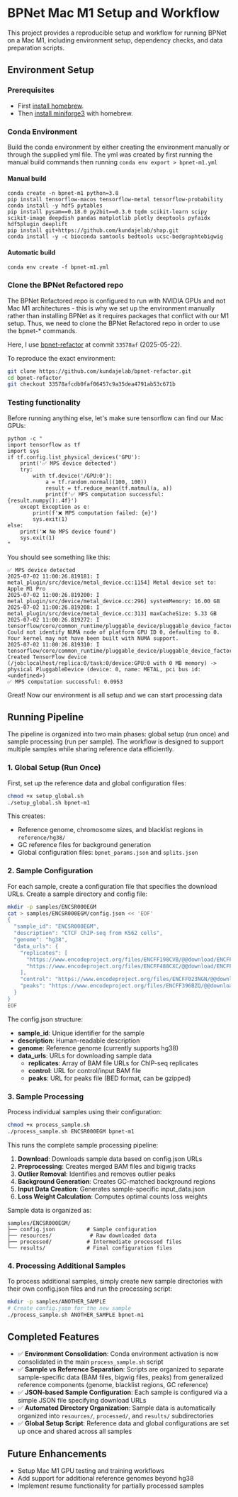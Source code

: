 # BPNet Mac M1 Setup and Workflow

This project provides a reproducible setup and workflow for running BPNet on a Mac M1, including environment setup, dependency checks, and data preparation scripts.

## Environment Setup

### Prerequisites

- First [install homebrew](https://brew.sh/).
- Then [install miniforge3](https://formulae.brew.sh/cask/miniforge) with homebrew.

### Conda Environment

Build the conda environment by either creating the environment manually or through the supplied yml file. The yml was created by first running the manual build commands then running `conda env export > bpnet-m1.yml`

#### Manual build

```
conda create -n bpnet-m1 python=3.8
pip install tensorflow-macos tensorflow-metal tensorflow-probability
conda install -y hdf5 pytables
pip install pysam==0.18.0 py2bit==0.3.0 tqdm scikit-learn scipy scikit-image deepdish pandas matplotlib plotly deeptools pyfaidx hdf5plugin deeplift
pip install git+https://github.com/kundajelab/shap.git
conda install -y -c bioconda samtools bedtools ucsc-bedgraphtobigwig
```

#### Automatic build

```
conda env create -f bpnet-m1.yml
```

### Clone the BPNet Refactored repo

The BPNet Refactored repo is configured to run with NVIDIA GPUs and not Mac M1 architectures - this is why we set up the environment manually rather than installing BPNet as it requires packages that conflict with our M1 setup. Thus, we need to clone the BPNet Refactored repo in order to use the bpnet-\* commands.

Here, I use [bpnet-refactor](https://github.com/kundajelab/bpnet-refactor) at commit `33578af` (2025-05-22).

To reproduce the exact environment:

```bash
git clone https://github.com/kundajelab/bpnet-refactor.git
cd bpnet-refactor
git checkout 33578afcdb0faf06457c9a35dea4791ab53c671b
```

### Testing functionality

Before running anything else, let's make sure tensorflow can find our Mac GPUs:

```
python -c "
import tensorflow as tf
import sys
if tf.config.list_physical_devices('GPU'):
    print('✅ MPS device detected')
    try:
        with tf.device('/GPU:0'):
            a = tf.random.normal((100, 100))
            result = tf.reduce_mean(tf.matmul(a, a))
            print(f'✅ MPS computation successful: {result.numpy():.4f}')
    except Exception as e:
        print(f'❌ MPS computation failed: {e}')
        sys.exit(1)
else:
    print('❌ No MPS device found')
    sys.exit(1)
"
```

You should see something like this:

```
✅ MPS device detected
2025-07-02 11:00:26.819181: I metal_plugin/src/device/metal_device.cc:1154] Metal device set to: Apple M1 Pro
2025-07-02 11:00:26.819200: I metal_plugin/src/device/metal_device.cc:296] systemMemory: 16.00 GB
2025-07-02 11:00:26.819208: I metal_plugin/src/device/metal_device.cc:313] maxCacheSize: 5.33 GB
2025-07-02 11:00:26.819272: I tensorflow/core/common_runtime/pluggable_device/pluggable_device_factory.cc:303] Could not identify NUMA node of platform GPU ID 0, defaulting to 0. Your kernel may not have been built with NUMA support.
2025-07-02 11:00:26.819310: I tensorflow/core/common_runtime/pluggable_device/pluggable_device_factory.cc:269] Created TensorFlow device (/job:localhost/replica:0/task:0/device:GPU:0 with 0 MB memory) -> physical PluggableDevice (device: 0, name: METAL, pci bus id: <undefined>)
✅ MPS computation successful: 0.0953
```

Great! Now our environment is all setup and we can start processing data

## Running Pipeline

The pipeline is organized into two main phases: global setup (run once) and sample processing (run per sample). The workflow is designed to support multiple samples while sharing reference data efficiently.

### 1. Global Setup (Run Once)

First, set up the reference data and global configuration files:

```bash
chmod +x setup_global.sh
./setup_global.sh bpnet-m1
```

This creates:
- Reference genome, chromosome sizes, and blacklist regions in `reference/hg38/`
- GC reference files for background generation
- Global configuration files: `bpnet_params.json` and `splits.json`

### 2. Sample Configuration

For each sample, create a configuration file that specifies the download URLs. Create a sample directory and config file:

```bash
mkdir -p samples/ENCSR000EGM
cat > samples/ENCSR000EGM/config.json << 'EOF'
{
  "sample_id": "ENCSR000EGM",
  "description": "CTCF ChIP-seq from K562 cells",
  "genome": "hg38",
  "data_urls": {
    "replicates": [
      "https://www.encodeproject.org/files/ENCFF198CVB/@@download/ENCFF198CVB.bam",
      "https://www.encodeproject.org/files/ENCFF488CXC/@@download/ENCFF488CXC.bam"
    ],
    "control": "https://www.encodeproject.org/files/ENCFF023NGN/@@download/ENCFF023NGN.bam",
    "peaks": "https://www.encodeproject.org/files/ENCFF396BZQ/@@download/ENCFF396BZQ.bed.gz"
  }
}
EOF
```

The config.json structure:
- **sample_id**: Unique identifier for the sample
- **description**: Human-readable description
- **genome**: Reference genome (currently supports hg38)
- **data_urls**: URLs for downloading sample data
  - **replicates**: Array of BAM file URLs for ChIP-seq replicates
  - **control**: URL for control/input BAM file
  - **peaks**: URL for peaks file (BED format, can be gzipped)

### 3. Sample Processing

Process individual samples using their configuration:

```bash
chmod +x process_sample.sh
./process_sample.sh ENCSR000EGM bpnet-m1
```

This runs the complete sample processing pipeline:
1. **Download**: Downloads sample data based on config.json URLs
2. **Preprocessing**: Creates merged BAM files and bigwig tracks
3. **Outlier Removal**: Identifies and removes outlier peaks
4. **Background Generation**: Creates GC-matched background regions
5. **Input Data Creation**: Generates sample-specific input_data.json
6. **Loss Weight Calculation**: Computes optimal counts loss weights

Sample data is organized as:
```
samples/ENCSR000EGM/
├── config.json          # Sample configuration
├── resources/            # Raw downloaded data
├── processed/           # Intermediate processed files
└── results/             # Final configuration files
```

### 4. Processing Additional Samples

To process additional samples, simply create new sample directories with their own config.json files and run the processing script:

```bash
mkdir -p samples/ANOTHER_SAMPLE
# Create config.json for the new sample
./process_sample.sh ANOTHER_SAMPLE bpnet-m1
```

## Completed Features

- ✅ **Environment Consolidation**: Conda environment activation is now consolidated in the main `process_sample.sh` script
- ✅ **Sample vs Reference Separation**: Scripts are organized to separate sample-specific data (BAM files, bigwig files, peaks) from generalized reference components (genome, blacklist regions, GC reference)
- ✅ **JSON-based Sample Configuration**: Each sample is configured via a simple JSON file specifying download URLs
- ✅ **Automated Directory Organization**: Sample data is automatically organized into `resources/`, `processed/`, and `results/` subdirectories
- ✅ **Global Setup Script**: Reference data and global configurations are set up once and shared across all samples

## Future Enhancements

- Setup Mac M1 GPU testing and training workflows
- Add support for additional reference genomes beyond hg38
- Implement resume functionality for partially processed samples
